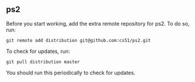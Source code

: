 
## ps2

Before you start working, add the extra remote repository for ps2. To do so, run:

`git remote add distribution git@github.com:cs51/ps2.git`

To check for updates, run:

`git pull distribution master`

You should run this periodically to check for updates.
